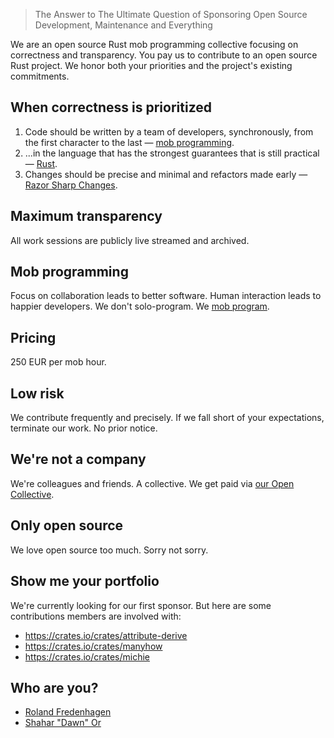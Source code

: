 > The Answer to The Ultimate Question of Sponsoring Open Source Development,
> Maintenance and Everything

We are an open source Rust mob programming collective
focusing on correctness and transparency.
You pay us to contribute to an open source Rust project.
We honor both your priorities and the project's existing commitments.

## When correctness is prioritized

1. Code should be written by a team of developers, synchronously,
   from the first character to the last
   — [mob programming](#mob-programming).
1. ...in the language that has the strongest guarantees
   that is still practical
   — [Rust].
1. Changes should be precise and minimal and refactors made early
   — [Razor Sharp Changes].

## Maximum transparency

All work sessions are publicly live streamed and archived.

## Mob programming

Focus on collaboration leads to better software.
Human interaction leads to happier developers.
We don't solo-program.
We [mob program][mob programming].

## Pricing

250 EUR per mob hour.

## Low risk

We contribute frequently and precisely.
If we fall short of your expectations, terminate our work.
No prior notice.

## We're not a company

We're colleagues and friends.
A collective.
We get paid via [our Open Collective].

[our Open Collective]: https://opencollective.com/molybdenumsoftware

## Only open source

We love open source too much.
Sorry not sorry.

## Show me your portfolio

We're currently looking for our first sponsor.
But here are some contributions members are involved with:

- https://crates.io/crates/attribute-derive
- https://crates.io/crates/manyhow
- https://crates.io/crates/michie

## Who are you?

- [Roland Fredenhagen]
- [Shahar "Dawn" Or]

[Razor Sharp Changes]: ../razor-sharp-changes
[Rust]: https://www.rust-lang.org
[mob programming]: https://www.remotemobprogramming.org/
[Shahar "Dawn" Or]: https://github.com/mightyiam
[Roland Fredenhagen]: https://github.com/ModProg

